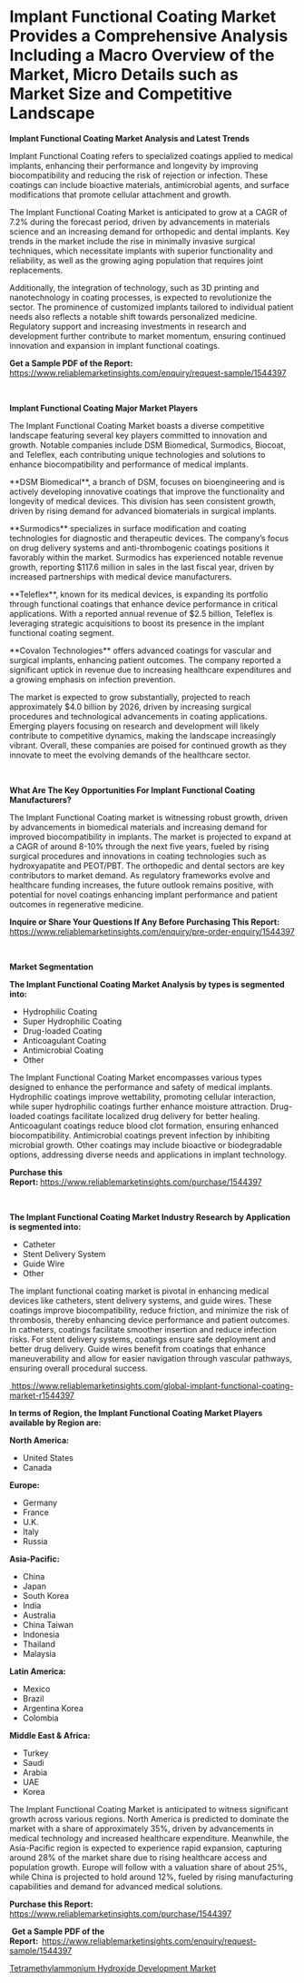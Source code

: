 <p><h1>Implant Functional Coating Market Provides a Comprehensive Analysis Including a Macro Overview of the Market, Micro Details such as Market Size and Competitive Landscape</h1></p><p><strong>Implant Functional Coating Market Analysis and Latest Trends</strong></p>
<p><p>Implant Functional Coating refers to specialized coatings applied to medical implants, enhancing their performance and longevity by improving biocompatibility and reducing the risk of rejection or infection. These coatings can include bioactive materials, antimicrobial agents, and surface modifications that promote cellular attachment and growth.</p><p>The Implant Functional Coating Market is anticipated to grow at a CAGR of 7.2% during the forecast period, driven by advancements in materials science and an increasing demand for orthopedic and dental implants. Key trends in the market include the rise in minimally invasive surgical techniques, which necessitate implants with superior functionality and reliability, as well as the growing aging population that requires joint replacements.</p><p>Additionally, the integration of technology, such as 3D printing and nanotechnology in coating processes, is expected to revolutionize the sector. The prominence of customized implants tailored to individual patient needs also reflects a notable shift towards personalized medicine. Regulatory support and increasing investments in research and development further contribute to market momentum, ensuring continued innovation and expansion in implant functional coatings.</p></p>
<p><strong>Get a Sample PDF of the Report:&nbsp;</strong> <a href="https://www.reliablemarketinsights.com/enquiry/request-sample/1544397?utm_campaign=3507&utm_medium=2&utm_source=Github&utm_content=ia&utm_term=02042025&utm_id=implant-functional-coating">https://www.reliablemarketinsights.com/enquiry/request-sample/1544397</a></p>
<p>&nbsp;</p>
<p><strong>Implant Functional Coating Major Market Players</strong></p>
<p><p>The Implant Functional Coating Market boasts a diverse competitive landscape featuring several key players committed to innovation and growth. Notable companies include DSM Biomedical, Surmodics, Biocoat, and Teleflex, each contributing unique technologies and solutions to enhance biocompatibility and performance of medical implants.</p><p>**DSM Biomedical**, a branch of DSM, focuses on bioengineering and is actively developing innovative coatings that improve the functionality and longevity of medical devices. This division has seen consistent growth, driven by rising demand for advanced biomaterials in surgical implants.</p><p>**Surmodics** specializes in surface modification and coating technologies for diagnostic and therapeutic devices. The company’s focus on drug delivery systems and anti-thrombogenic coatings positions it favorably within the market. Surmodics has experienced notable revenue growth, reporting $117.6 million in sales in the last fiscal year, driven by increased partnerships with medical device manufacturers.</p><p>**Teleflex**, known for its medical devices, is expanding its portfolio through functional coatings that enhance device performance in critical applications. With a reported annual revenue of $2.5 billion, Teleflex is leveraging strategic acquisitions to boost its presence in the implant functional coating segment.</p><p>**Covalon Technologies** offers advanced coatings for vascular and surgical implants, enhancing patient outcomes. The company reported a significant uptick in revenue due to increasing healthcare expenditures and a growing emphasis on infection prevention.</p><p>The market is expected to grow substantially, projected to reach approximately $4.0 billion by 2026, driven by increasing surgical procedures and technological advancements in coating applications. Emerging players focusing on research and development will likely contribute to competitive dynamics, making the landscape increasingly vibrant. Overall, these companies are poised for continued growth as they innovate to meet the evolving demands of the healthcare sector.</p></p>
<p>&nbsp;</p>
<p><strong>What Are The Key Opportunities For Implant Functional Coating Manufacturers?</strong></p>
<p><p>The Implant Functional Coating market is witnessing robust growth, driven by advancements in biomedical materials and increasing demand for improved biocompatibility in implants. The market is projected to expand at a CAGR of around 8-10% through the next five years, fueled by rising surgical procedures and innovations in coating technologies such as hydroxyapatite and PEOT/PBT. The orthopedic and dental sectors are key contributors to market demand. As regulatory frameworks evolve and healthcare funding increases, the future outlook remains positive, with potential for novel coatings enhancing implant performance and patient outcomes in regenerative medicine.</p></p>
<p><strong>Inquire or Share Your Questions If Any Before Purchasing This Report:</strong> <a href="https://www.reliablemarketinsights.com/enquiry/pre-order-enquiry/1544397?utm_campaign=3507&utm_medium=2&utm_source=Github&utm_content=ia&utm_term=02042025&utm_id=implant-functional-coating">https://www.reliablemarketinsights.com/enquiry/pre-order-enquiry/1544397</a></p>
<p>&nbsp;</p>
<p><strong>Market Segmentation</strong></p>
<p><strong>The Implant Functional Coating Market Analysis by types is segmented into:</strong></p>
<p><ul><li>Hydrophilic Coating</li><li>Super Hydrophilic Coating</li><li>Drug-loaded Coating</li><li>Anticoagulant Coating</li><li>Antimicrobial Coating</li><li>Other</li></ul></p>
<p><p>The Implant Functional Coating Market encompasses various types designed to enhance the performance and safety of medical implants. Hydrophilic coatings improve wettability, promoting cellular interaction, while super hydrophilic coatings further enhance moisture attraction. Drug-loaded coatings facilitate localized drug delivery for better healing. Anticoagulant coatings reduce blood clot formation, ensuring enhanced biocompatibility. Antimicrobial coatings prevent infection by inhibiting microbial growth. Other coatings may include bioactive or biodegradable options, addressing diverse needs and applications in implant technology.</p></p>
<p><strong>Purchase this Report:&nbsp;</strong><a href="https://www.reliablemarketinsights.com/purchase/1544397?utm_campaign=3507&utm_medium=2&utm_source=Github&utm_content=ia&utm_term=02042025&utm_id=implant-functional-coating">https://www.reliablemarketinsights.com/purchase/1544397</a></p>
<p>&nbsp;</p>
<p><strong>The Implant Functional Coating Market Industry Research by Application is segmented into:</strong></p>
<p><ul><li>Catheter</li><li>Stent Delivery System</li><li>Guide Wire</li><li>Other</li></ul></p>
<p><p>The implant functional coating market is pivotal in enhancing medical devices like catheters, stent delivery systems, and guide wires. These coatings improve biocompatibility, reduce friction, and minimize the risk of thrombosis, thereby enhancing device performance and patient outcomes. In catheters, coatings facilitate smoother insertion and reduce infection risks. For stent delivery systems, coatings ensure safe deployment and better drug delivery. Guide wires benefit from coatings that enhance maneuverability and allow for easier navigation through vascular pathways, ensuring overall procedural success.</p></p>
<p><a href="https://www.reliablemarketinsights.com/global-implant-functional-coating-market-r1544397?utm_campaign=3507&utm_medium=2&utm_source=Github&utm_content=ia&utm_term=02042025&utm_id=implant-functional-coating">&nbsp;https://www.reliablemarketinsights.com/global-implant-functional-coating-market-r1544397</a></p>
<p><strong>In terms of Region, the Implant Functional Coating Market Players available by Region are:</strong></p>
<p>
    <p> <strong> North America: </strong>
        <ul>
            <li>United States</li>
            <li>Canada</li>
        </ul>
        </p> 
    <p> <strong> Europe: </strong>
        <ul>
            <li>Germany</li>
            <li>France</li>
            <li>U.K.</li>
            <li>Italy</li>
            <li>Russia</li>
        </ul>
        </p> 
    <p> <strong> Asia-Pacific: </strong>
        <ul>
            <li>China</li>
            <li>Japan</li>
            <li>South Korea</li>
            <li>India</li>
            <li>Australia</li>
            <li>China Taiwan</li>
            <li>Indonesia</li>
            <li>Thailand</li>
            <li>Malaysia</li>
        </ul>
        </p> 
    <p> <strong> Latin America: </strong>
        <ul>
            <li>Mexico</li>
            <li>Brazil</li>
            <li>Argentina Korea</li>
            <li>Colombia</li>
        </ul>
        </p> 
    <p> <strong> Middle East & Africa: </strong>
        <ul>
            <li>Turkey</li>
            <li>Saudi</li>
            <li>Arabia</li>
            <li>UAE</li>
            <li>Korea</li>
        </ul>
    </p>
    </p>
<p><p>The Implant Functional Coating Market is anticipated to witness significant growth across various regions. North America is predicted to dominate the market with a share of approximately 35%, driven by advancements in medical technology and increased healthcare expenditure. Meanwhile, the Asia-Pacific region is expected to experience rapid expansion, capturing around 28% of the market share due to rising healthcare access and population growth. Europe will follow with a valuation share of about 25%, while China is projected to hold around 12%, fueled by rising manufacturing capabilities and demand for advanced medical solutions.</p></p>
<p><strong>Purchase this Report: </strong><a href="https://www.reliablemarketinsights.com/purchase/1544397?utm_campaign=3507&utm_medium=2&utm_source=Github&utm_content=ia&utm_term=02042025&utm_id=implant-functional-coating">https://www.reliablemarketinsights.com/purchase/1544397</a></p>
<p>&nbsp;<strong>Get a Sample PDF of the Report:&nbsp;&nbsp;</strong><a href="https://www.reliablemarketinsights.com/enquiry/request-sample/1544397?utm_campaign=3507&utm_medium=2&utm_source=Github&utm_content=ia&utm_term=02042025&utm_id=implant-functional-coating">https://www.reliablemarketinsights.com/enquiry/request-sample/1544397</a></p>
<p><strong></strong></p>
<p><p><a href="https://github.com/kalsirollija/Market-Research-Report-List-1/blob/main/tetramethylammonium-hydroxide-development-market.md?utm_campaign=3507&utm_medium=2&utm_source=Github&utm_content=ia&utm_term=02042025&utm_id=implant-functional-coating">Tetramethylammonium Hydroxide Development Market</a></p></p>